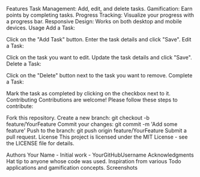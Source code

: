 Features
Task Management: Add, edit, and delete tasks.
Gamification: Earn points by completing tasks.
Progress Tracking: Visualize your progress with a progress bar.
Responsive Design: Works on both desktop and mobile devices.
Usage
Add a Task:

Click on the "Add Task" button.
Enter the task details and click "Save".
Edit a Task:

Click on the task you want to edit.
Update the task details and click "Save".
Delete a Task:

Click on the "Delete" button next to the task you want to remove.
Complete a Task:

Mark the task as completed by clicking on the checkbox next to it.
Contributing
Contributions are welcome! Please follow these steps to contribute:

Fork this repository.
Create a new branch: git checkout -b feature/YourFeature
Commit your changes: git commit -m 'Add some feature'
Push to the branch: git push origin feature/YourFeature
Submit a pull request.
License
This project is licensed under the MIT License - see the LICENSE file for details.

Authors
Your Name - Initial work - YourGitHubUsername
Acknowledgments
Hat tip to anyone whose code was used.
Inspiration from various Todo applications and gamification concepts.
Screenshots
